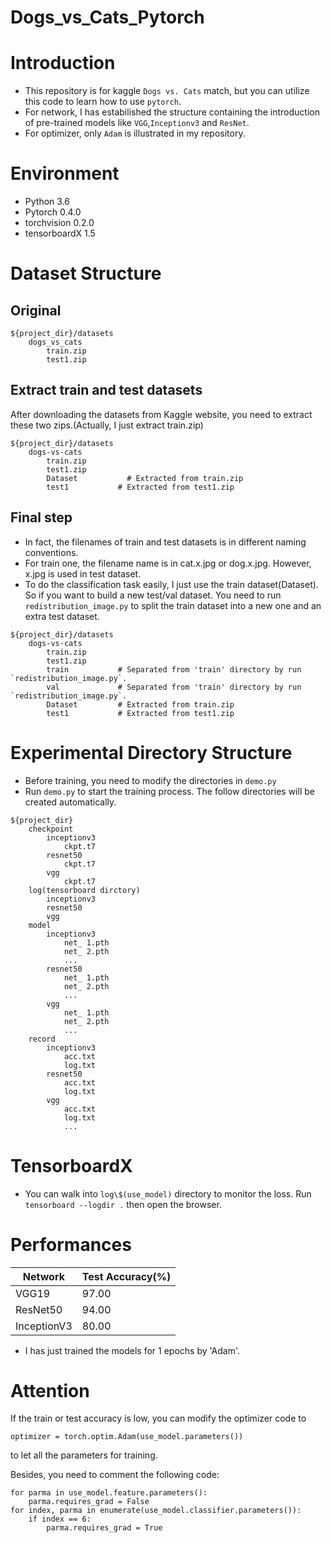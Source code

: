 # Dogs_vs_Cats_Pytorch
# Introduction
- This repository is for kaggle `Dogs vs. Cats` match, but you can utilize this code to learn how to use `pytorch`. 
- For network, I has estabilished the structure containing the introduction of pre-trained models like `VGG`,`Inceptionv3` and `ResNet`.
- For optimizer, only `Adam` is illustrated in my repository.

# Environment
- Python 3.6
- Pytorch 0.4.0
- torchvision 0.2.0
- tensorboardX 1.5
    
# Dataset Structure
## Original
```
${project_dir}/datasets
    dogs_vs_cats
        train.zip
        test1.zip
```
## Extract train and test datasets
After downloading the datasets from Kaggle website, you need to extract these two zips.(Actually, I just extract train.zip)
```
${project_dir}/datasets
    dogs-vs-cats
        train.zip
        test1.zip
        Dataset           # Extracted from train.zip
        test1           # Extracted from test1.zip
```
## Final step
- In fact, the filenames of train and test datasets is in different naming conventions.
- For train one, the filename name is in cat.x.jpg or dog.x.jpg. However, x.jpg is used in test dataset. 
- To do the classification task easily, I just use the train dataset(Dataset). So if you want to build a new test/val dataset. You need to run `redistribution_image.py` to split the train dataset into a new one and an extra test dataset.
```
${project_dir}/datasets
    dogs-vs-cats
        train.zip
        test1.zip
        train           # Separated from 'train' directory by run `redistribution_image.py`.
        val             # Separated from 'train' directory by run `redistribution_image.py`.
        Dataset         # Extracted from train.zip
        test1           # Extracted from test1.zip
```
# Experimental Directory Structure
- Before training, you need to modify the directories in `demo.py`
- Run `demo.py` to start the training process. The follow directories will be created automatically.
```
${project_dir}
    checkpoint
        inceptionv3
            ckpt.t7
        resnet50
            ckpt.t7
        vgg
            ckpt.t7
    log(tensorboard dirctory)
        inceptionv3
        resnet50
        vgg
    model
        inceptionv3
            net_ 1.pth
            net_ 2.pth
            ...
        resnet50
            net_ 1.pth
            net_ 2.pth
            ...
        vgg
            net_ 1.pth
            net_ 2.pth
            ...
    record
        inceptionv3
            acc.txt
            log.txt
        resnet50
            acc.txt
            log.txt
        vgg
            acc.txt
            log.txt
            ...
```
# TensorboardX
- You can walk into `log\$(use_model)` directory to monitor the loss. Run `tensorboard --logdir .` then open the browser.
# Performances
| Network | Test Accuracy(%)|
|---|---|
| VGG19 | 97.00 |
| ResNet50 | 94.00 |
| InceptionV3 | 80.00 | 
- I has just trained the models for 1 epochs by 'Adam'.
# Attention
If the train or test accuracy is low, you can modify the optimizer code to 

`optimizer = torch.optim.Adam(use_model.parameters())` 

to let all the parameters for training.

Besides, you need to comment the following code:
```
for parma in use_model.feature.parameters():
    parma.requires_grad = False
for index, parma in enumerate(use_model.classifier.parameters()):
    if index == 6:
        parma.requires_grad = True
```
    


